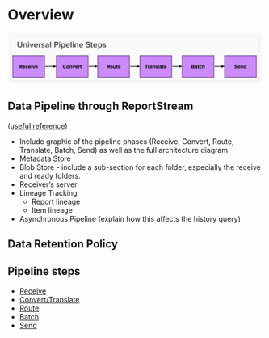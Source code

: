 # Overview

![Universal Pipeline](./pipeline.png)

## Data Pipeline through ReportStream
([useful reference](https://docs.google.com/document/d/1srnzARL_OZDm_-Rm9GyJjVVXmtPdOWscSgcBGep3dnQ/edit))
- Include graphic of the pipeline phases (Receive, Convert, Route, Translate, Batch, Send) as well as the full architecture diagram
- Metadata Store
- Blob Store - include a sub-section for each folder, especially the receive and ready folders.
- Receiver’s server
- Lineage Tracking
  - Report lineage
  - Item lineage
- Asynchronous Pipeline (explain how this affects the history query)

## Data Retention Policy

## Pipeline steps

- [Receive](./receive.md)
- [Convert/Translate](./convert-translate.md)
- [Route](./route.md)
- [Batch](./batch.md)
- [Send](./send.md)